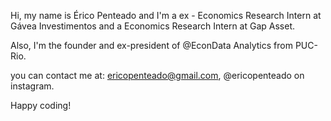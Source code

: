 Hi, my name is Érico Penteado and I'm a ex - Economics Research Intern at Gávea Investimentos and a Economics Research Intern at Gap Asset. 

Also, I'm the founder and ex-president of @EconData Analytics from PUC-Rio.

you can contact me at: ericopenteado@gmail.com, @ericopenteado on instagram.

Happy coding!
